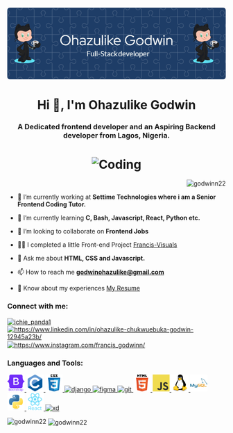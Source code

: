 ![Header](https://github.com/Godwinn22/Godwinn22/blob/main/github-header-image%20(2).png)
<h1 align="center">Hi 👋, I'm Ohazulike Godwin</h1>
<h3 align="center">A Dedicated frontend developer and an Aspiring Backend developer from Lagos, Nigeria.</h3>
<h1 align="center"><img src="https://camo.githubusercontent.com/cae12fddd9d6982901d82580bdf321d81fb299141098ca1c2d4891870827bf17/68747470733a2f2f6d69726f2e6d656469756d2e636f6d2f6d61782f313336302f302a37513379765349765f7430696f4a2d5a2e676966" alt="Coding" width="400px">
</h1>

<p align="right"> <img src="https://komarev.com/ghpvc/?username=godwinn22&label=Profile%20views&color=0e75b6&style=flat" alt="godwinn22" /> </p>

- 🔭 I’m currently working at **Settime Technologies where i am a Senior Frontend Coding Tutor.**

- 🌱 I’m currently learning **C, Bash, Javascript, React, Python etc.**

- 👯 I’m looking to collaborate on **Frontend Jobs**

- 👨‍💻 I completed a little Front-end Project [Francis-Visuals](https://godwinn22.github.io/Francis-Visuals/)

- 💬 Ask me about **HTML, CSS and Javascript.**

- 📫 How to reach me **godwinohazulike@gmail.com**

- 📄 Know about my experiences [My Resume]([https://acrobat.adobe.com/id/urn:aaid:sc:EU:a9ab155a-a7f0-472e-a43c-55047d708207](https://drive.google.com/file/d/1xXvfxpkMxVgl66PMD6U_vf5xU6Cn3UJQ/view?usp=sharing))

<h3 align="left">Connect with me:</h3>
<p align="left">
<a href="https://twitter.com/ichie_panda1" target="blank"><img align="center" src="https://raw.githubusercontent.com/rahuldkjain/github-profile-readme-generator/master/src/images/icons/Social/twitter.svg" alt="ichie_panda1" height="30" width="40" /></a>
<a href="https://linkedin.com/in/https://www.linkedin.com/in/ohazulike-chukwuebuka-godwin-12945a23b/" target="blank"><img align="center" src="https://raw.githubusercontent.com/rahuldkjain/github-profile-readme-generator/master/src/images/icons/Social/linked-in-alt.svg" alt="https://www.linkedin.com/in/ohazulike-chukwuebuka-godwin-12945a23b/" height="30" width="40" /></a>
<a href="https://instagram.com/https://www.instagram.com/francis_godwinn/" target="blank"><img align="center" src="https://raw.githubusercontent.com/rahuldkjain/github-profile-readme-generator/master/src/images/icons/Social/instagram.svg" alt="https://www.instagram.com/francis_godwinn/" height="30" width="40" /></a>
</p>

<h3 align="left">Languages and Tools:</h3>
<p align="left"> <a href="https://getbootstrap.com" target="_blank" rel="noreferrer"> <img src="https://raw.githubusercontent.com/devicons/devicon/master/icons/bootstrap/bootstrap-plain-wordmark.svg" alt="bootstrap" width="40" height="40"/> </a> <a href="https://www.cprogramming.com/" target="_blank" rel="noreferrer"> <img src="https://raw.githubusercontent.com/devicons/devicon/master/icons/c/c-original.svg" alt="c" width="40" height="40"/> </a> <a href="https://www.w3schools.com/css/" target="_blank" rel="noreferrer"> <img src="https://raw.githubusercontent.com/devicons/devicon/master/icons/css3/css3-original-wordmark.svg" alt="css3" width="40" height="40"/> </a> <a href="https://www.djangoproject.com/" target="_blank" rel="noreferrer"> <img src="https://cdn.worldvectorlogo.com/logos/django.svg" alt="django" width="40" height="40"/> </a> <a href="https://www.figma.com/" target="_blank" rel="noreferrer"> <img src="https://www.vectorlogo.zone/logos/figma/figma-icon.svg" alt="figma" width="40" height="40"/> </a> <a href="https://git-scm.com/" target="_blank" rel="noreferrer"> <img src="https://www.vectorlogo.zone/logos/git-scm/git-scm-icon.svg" alt="git" width="40" height="40"/> </a> <a href="https://www.w3.org/html/" target="_blank" rel="noreferrer"> <img src="https://raw.githubusercontent.com/devicons/devicon/master/icons/html5/html5-original-wordmark.svg" alt="html5" width="40" height="40"/> </a> <a href="https://developer.mozilla.org/en-US/docs/Web/JavaScript" target="_blank" rel="noreferrer"> <img src="https://raw.githubusercontent.com/devicons/devicon/master/icons/javascript/javascript-original.svg" alt="javascript" width="40" height="40"/> </a> <a href="https://www.linux.org/" target="_blank" rel="noreferrer"> <img src="https://raw.githubusercontent.com/devicons/devicon/master/icons/linux/linux-original.svg" alt="linux" width="40" height="40"/> </a> <a href="https://www.mysql.com/" target="_blank" rel="noreferrer"> <img src="https://raw.githubusercontent.com/devicons/devicon/master/icons/mysql/mysql-original-wordmark.svg" alt="mysql" width="40" height="40"/> </a> <a href="https://www.python.org" target="_blank" rel="noreferrer"> <img src="https://raw.githubusercontent.com/devicons/devicon/master/icons/python/python-original.svg" alt="python" width="40" height="40"/> </a> <a href="https://reactjs.org/" target="_blank" rel="noreferrer"> <img src="https://raw.githubusercontent.com/devicons/devicon/master/icons/react/react-original-wordmark.svg" alt="react" width="40" height="40"/> </a> <a href="https://www.adobe.com/products/xd.html" target="_blank" rel="noreferrer"> <img src="https://cdn.worldvectorlogo.com/logos/adobe-xd.svg" alt="xd" width="40" height="40"/> </a> </p>

<p><img align="left" src="https://github-readme-stats.vercel.app/api/top-langs?username=godwinn22&show_icons=true&locale=en&layout=compact" alt="godwinn22" /></p>

<p>&nbsp;<img align="center" src="https://github-readme-stats.vercel.app/api?username=godwinn22&show_icons=true&locale=en" alt="godwinn22" /></p>
